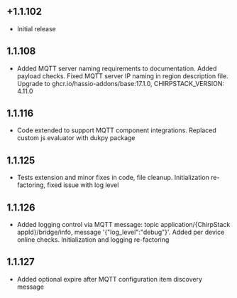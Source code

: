<!-- https://developers.home-assistant.io/docs/add-ons/presentation#keeping-a-changelog -->

## +1.1.102

- Initial release

## 1.1.108

- Added MQTT server naming requirements to documentation. Added payload checks. Fixed MQTT server IP naming in region description file. Upgrade to ghcr.io/hassio-addons/base:17.1.0, CHIRPSTACK_VERSION: 4.11.0

## 1.1.116

- Code extended to support MQTT component integrations. Replaced custom js evaluator with dukpy package

## 1.1.125

- Tests extension and minor fixes in code, file cleanup. Initialization re-factoring, fixed issue with log level

## 1.1.126

- Added logging control via MQTT message: topic application/{ChirpStack appId}/bridge/info, message '{"log_level":"debug"}'. Added per device online checks. Initialization and logging re-factoring

## 1.1.127

- Added optional expire after MQTT configuration item discovery message

